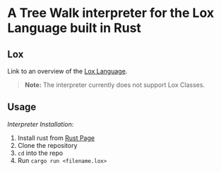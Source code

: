 # A Tree Walk interpreter for the Lox Language built in Rust
## Lox
Link to an overview of the [Lox Language](https://craftinginterpreters.com/the-lox-language.html).
> **Note:** The interpreter currently does not support Lox Classes.

## Usage

_Interpreter Installation:_
1. Install rust from [Rust Page](https://www.rust-lang.org/tools/install)
2. Clone the repository
3. `cd` into the repo
4. Run `cargo run <filename.lox>`
